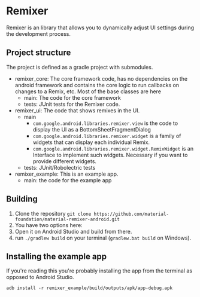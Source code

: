 # Remixer

Remixer is an library that allows you to dynamically adjust UI settings during the development process.

## Project structure

The project is defined as a gradle project with submodules.

* remixer_core: The core framework code, has no dependencies on the android framework and contains the core logic to run callbacks on changes to a Remix, etc. Most of the base classes are here
  * main: The code for the core framework
  * tests: JUnit tests for the Remixer code.
* remixer_ui: The code that shows remixes in the UI.
  * main
    * `com.google.android.libraries.remixer.view` is  the code to display the UI as a BottomSheetFragmentDialog
    * `com.google.android.libraries.remixer.widget` is a family of widgets that can display each individual Remix.
    * `com.google.android.libraries.remixer.widget.RemixWidget` is an Interface to implement such widgets. Necessary if you want to provide different widgets.
  * tests: JUnit/Robolectric tests
* remixer_example: This is an example app.
  * main: the code for the example app
    

## Building

1. Clone the repository
   ```git clone https://github.com/material-foundation/material-remixer-android.git```
2. You have two options here:
  1. Open it on Android Studio and build from there.
  2. run `./gradlew build`  on your terminal (`gradlew.bat build` on Windows).
   
## Installing the example app

If you're reading this you're probably installing the app from the terminal as opposed to Android Studio.

```adb install -r remixer_example/build/outputs/apk/app-debug.apk```


